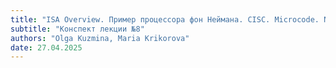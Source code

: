 ```yaml
---
title: "ISA Overview. Пример процессора фон Неймана. CISC. Microcode. NISC. Стековые процессоры"
subtitle: "Конспект лекции №8"
authors: "Olga Kuzmina, Maria Krikorova"
date: 27.04.2025
---
```


